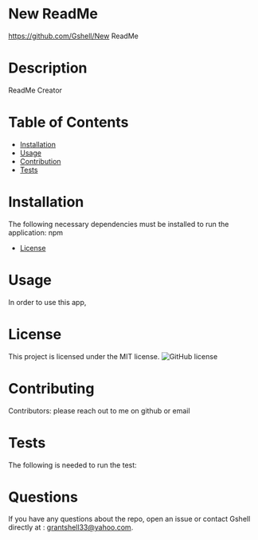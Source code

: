 

# New ReadMe
https://github.com/Gshell/New ReadMe
# Description
ReadMe Creator
# Table of Contents 
* [Installation](#install)
* [Usage](#usage)
* [Contribution](#contribution)
* [Tests](#testing)
# Installation
The following necessary dependencies must be installed to run the application: npm
* [License](#license)
# Usage
In order to use this app, 
# License
This project is licensed under the MIT license. 
![GitHub license](https://img.shields.io/badge/license-MIT-blue.svg)
# Contributing
​Contributors: please reach out to me on github or email
# Tests
The following is needed to run the test: 
# Questions
If you have any questions about the repo, open an issue or contact Gshell directly at : grantshell33@yahoo.com.

